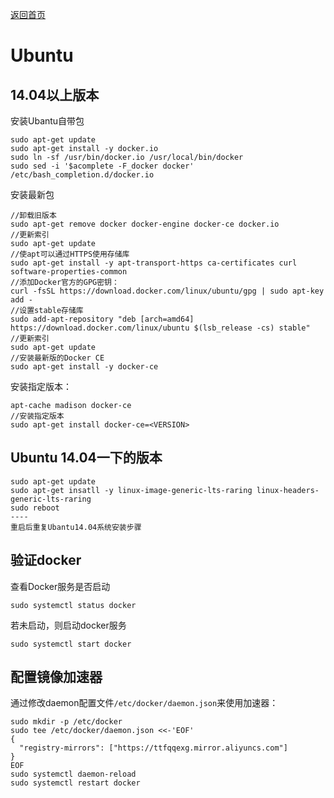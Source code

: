 [返回首页](/README.md)

# Ubuntu

## 14.04以上版本

安装Ubantu自带包

```
sudo apt-get update
sudo apt-get install -y docker.io
sudo ln -sf /usr/bin/docker.io /usr/local/bin/docker
sudo sed -i '$acomplete -F_docker docker' /etc/bash_completion.d/docker.io
```

安装最新包

```
//卸载旧版本
sudo apt-get remove docker docker-engine docker-ce docker.io
//更新索引
sudo apt-get update
//使apt可以通过HTTPS使用存储库
sudo apt-get install -y apt-transport-https ca-certificates curl software-properties-common
//添加Docker官方的GPG密钥：
curl -fsSL https://download.docker.com/linux/ubuntu/gpg | sudo apt-key add -
//设置stable存储库
sudo add-apt-repository "deb [arch=amd64] https://download.docker.com/linux/ubuntu $(lsb_release -cs) stable"
//更新索引
sudo apt-get update
//安装最新版的Docker CE
sudo apt-get install -y docker-ce
```

安装指定版本：

```
apt-cache madison docker-ce
//安装指定版本
sudo apt-get install docker-ce=<VERSION>
```

## Ubuntu 14.04一下的版本

```
sudo apt-get update
sudo apt-get insatll -y linux-image-generic-lts-raring linux-headers-generic-lts-raring
sudo reboot
----
重启后重复Ubantu14.04系统安装步骤
```

## 验证docker

查看Docker服务是否启动

```
sudo systemctl status docker
```

若未启动，则启动docker服务

`sudo systemctl start docker`

## 配置镜像加速器

通过修改daemon配置文件`/etc/docker/daemon.json`来使用加速器：

```
sudo mkdir -p /etc/docker
sudo tee /etc/docker/daemon.json <<-'EOF'
{
  "registry-mirrors": ["https://ttfqqexg.mirror.aliyuncs.com"]
}
EOF
sudo systemctl daemon-reload
sudo systemctl restart docker
```

```

```



